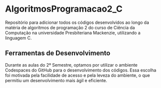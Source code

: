 # AlgoritmosProgramacao2_C
Repositório para adicionar todos os códigos desenvolvidos ao longo da matéria de algoritmos de programação 2 do curso de Ciência da Computação na universidade Presbiteriana Mackenzie, utilizando a linguagem C.

## Ferramentas de Desenvolvimento

Durante as aulas do 2º Semestre, optamos por utilizar o ambiente Codespaces do GitHub para o desenvolvimento dos códigos. Essa escolha foi motivada pela facilidade de acesso e pela leveza do ambiente, o que permitiu um desenvolvimento mais ágil e eficiente.

